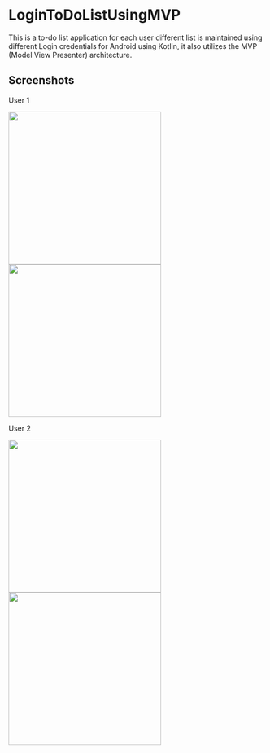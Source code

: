 # LoginToDoListUsingMVP
This is a to-do list application for each user different list is maintained using different Login credentials for Android using Kotlin, it also utilizes the MVP (Model View Presenter) architecture.

## Screenshots
User 1

<image align="left" width="300" src="./screenshots/1.jpg">
<image align="center" width="300" src="./screenshots/2.jpg">



User 2

<image align="left" width="300" src="./screenshots/3.jpg">
<image align="center" width="300" src="./screenshots/4.jpg">
